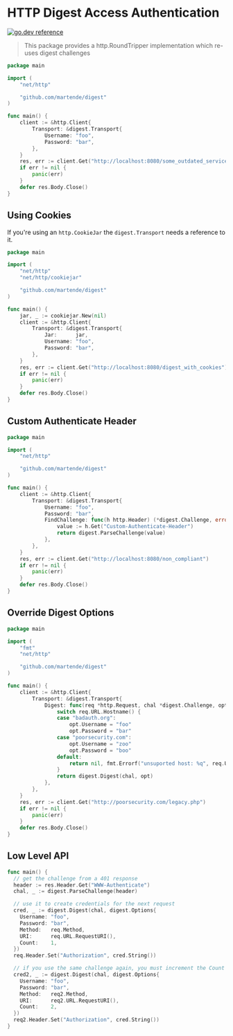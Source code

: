 # HTTP Digest Access Authentication

[![go.dev reference](https://img.shields.io/badge/go.dev-reference-007d9c?logo=go&logoColor=white&style=flat-square)](https://pkg.go.dev/github.com/icholy/digest)

> This package provides a http.RoundTripper implementation which re-uses digest challenges

``` go
package main

import (
	"net/http"

	"github.com/martende/digest"
)

func main() {
	client := &http.Client{
		Transport: &digest.Transport{
			Username: "foo",
			Password: "bar",
		},
	}
	res, err := client.Get("http://localhost:8080/some_outdated_service")
	if err != nil {
		panic(err)
	}
	defer res.Body.Close()
}
```

## Using Cookies

If you're using an `http.CookieJar` the `digest.Transport` needs a reference to it.

``` go
package main

import (
	"net/http"
	"net/http/cookiejar"

	"github.com/martende/digest"
)

func main() {
	jar, _ := cookiejar.New(nil)
	client := &http.Client{
		Transport: &digest.Transport{
			Jar:      jar,
			Username: "foo",
			Password: "bar",
		},
	}
	res, err := client.Get("http://localhost:8080/digest_with_cookies")
	if err != nil {
		panic(err)
	}
	defer res.Body.Close()
}
```

## Custom Authenticate Header

``` go
package main

import (
	"net/http"

	"github.com/martende/digest"
)

func main() {
	client := &http.Client{
		Transport: &digest.Transport{
			Username: "foo",
			Password: "bar",
			FindChallenge: func(h http.Header) (*digest.Challenge, error) {
				value := h.Get("Custom-Authenticate-Header")
				return digest.ParseChallenge(value)
			},
		},
	}
	res, err := client.Get("http://localhost:8080/non_compliant")
	if err != nil {
		panic(err)
	}
	defer res.Body.Close()
}
```

## Override Digest Options

``` go
package main

import (
	"fmt"
	"net/http"

	"github.com/martende/digest"
)

func main() {
	client := &http.Client{
		Transport: &digest.Transport{
			Digest: func(req *http.Request, chal *digest.Challenge, opt digest.Options) (*digest.Credentials, error) {
				switch req.URL.Hostname() {
				case "badauth.org":
					opt.Username = "foo"
					opt.Password = "bar"
				case "poorsecurity.com":
					opt.Username = "zoo"
					opt.Password = "boo"
				default:
					return nil, fmt.Errorf("unsuported host: %q", req.URL)
				}
				return digest.Digest(chal, opt)
			},
		},
	}
	res, err := client.Get("http://poorsecurity.com/legacy.php")
	if err != nil {
		panic(err)
	}
	defer res.Body.Close()
}
```


## Low Level API

``` go
func main() {
  // get the challenge from a 401 response
  header := res.Header.Get("WWW-Authenticate")
  chal, _ := digest.ParseChallenge(header)

  // use it to create credentials for the next request
  cred, _ := digest.Digest(chal, digest.Options{
    Username: "foo",
    Password: "bar",
    Method:   req.Method,
    URI:      req.URL.RequestURI(),
    Count:    1,
  })
  req.Header.Set("Authorization", cred.String())

  // if you use the same challenge again, you must increment the Count
  cred2, _ := digest.Digest(chal, digest.Options{
    Username: "foo",
    Password: "bar",
    Method:   req2.Method,
    URI:      req2.URL.RequestURI(),
    Count:    2,
  })
  req2.Header.Set("Authorization", cred.String())
}
```

